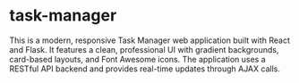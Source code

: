 # task-manager
This is a modern, responsive Task Manager web application built with React and Flask. It features a clean, professional UI with gradient backgrounds, card-based layouts, and Font Awesome icons. The application uses a RESTful API backend and provides real-time updates through AJAX calls.
